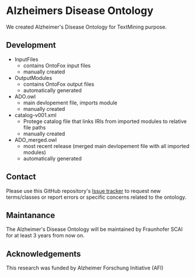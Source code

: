 
# Alzheimers Disease Ontology

We created Alzheimer's Disease Ontology for TextMining purpose.

## Development
- InputFiles
    - contains OntoFox input files
    - manually created
- OutputModules
    - contains OntoFox output files
    - automatically generated
- ADO.owl
    - main devlopement file, imports module
    - manually created
- catalog-v001.xml
     - Protege catalog file that links IRIs from imported modules to relative file paths
     - manually created
- ADO_merged.owl
    - most recent release (merged main devlopement file with all imported modules)
    - automatically generated

## Contact 

Please use this GitHub repository's [Issue tracker](https://github.com/Fraunhofer-SCAI-Applied-Semantics/ado/issues) to request new terms/classes or report errors or specific concerns related to the ontology.

## Maintanance 

The Alzheimer's Disease Ontology will be maintained by Fraunhofer SCAI for at least 3 years from now on. 


## Acknowledgements

This research was funded by Alzheimer Forschung Initiative (AFI)


